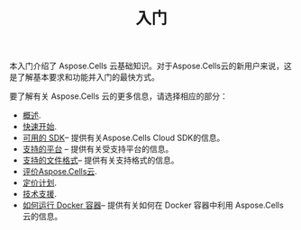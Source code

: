 ﻿---
title: 入门
second_title: Aspose.Cells Cloud Documen
type: docs
url: /zh/getting-started/
description: Aspose.Cells 云支持Excel创建、转换、合并、拆分、保护、内部对象操作等
weight: 10
---
本入门介绍了 Aspose.Cells 云基础知识。对于Aspose.Cells云的新用户来说，这是了解基本要求和功能并入门的最快方式。

要了解有关 Aspose.Cells 云的更多信息，请选择相应的部分：

- [概述](/cells/zh/overview/).
- [快速开始](/cells/zh/quickstart/).
- [可用的 SDK](/cells/zh/available-sdks/)– 提供有关Aspose.Cells Cloud SDK的信息。
- [支持的平台](/cells/zh/supported-platforms/) – 提供有关受支持平台的信息。
- [支持的文件格式](/cells/zh/supported-file-formats/)– 提供有关支持格式的信息。
- [评价Aspose.Cells云](/cells/zh/evaluate-aspose-cells/).
- [定价计划](/cells/zh/pricing-plan/).
- [技术支援](/cells/zh/technical-support/).
- [如何运行 Docker 容器](/cells/zh/how-to-run-docker-container/)– 提供有关如何在 Docker 容器中利用 Aspose.Cells 云的信息。
